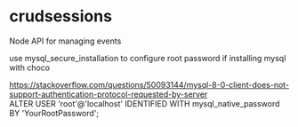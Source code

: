 # crudsessions
Node API for managing events

use mysql_secure_installation to configure root password if installing mysql with choco

https://stackoverflow.com/questions/50093144/mysql-8-0-client-does-not-support-authentication-protocol-requested-by-server  
ALTER USER 'root'@'localhost' IDENTIFIED WITH mysql_native_password BY 'YourRootPassword';
